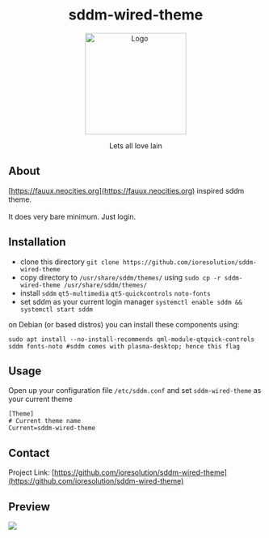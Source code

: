 <div align="center">
  <h1>sddm-wired-theme</h1>
    <a href="https://github.com/ioresolution/sddm-wired-theme">
    <img src="https://github.com/ioresolution/sddm-wired-theme/blob/master/WiredLogin.gif" alt="Logo" width="200" height="200">
  </a>
	<p>Lets all love lain</p>

</div>

## About 

[https://fauux.neocities.org](https://fauux.neocities.org) inspired sddm theme. <br><br>
It does very bare minimum. Just login.
## Installation

- clone this directory `git clone https://github.com/ioresolution/sddm-wired-theme`
- copy directory to  `/usr/share/sddm/themes/` using `sudo cp -r sddm-wired-theme /usr/share/sddm/themes/`
- install ```sddm``` ```qt5-multimedia```  ```qt5-quickcontrols``` ````noto-fonts````
- set sddm as your current login manager ```systemctl enable sddm && systemctl start sddm```

on Debian (or based distros) you can install these components using:

```
sudo apt install --no-install-recommends qml-module-qtquick-controls sddm fonts-noto #sddm comes with plasma-desktop; hence this flag
```

## Usage
Open up your configuration file `/etc/sddm.conf` and set `sddm-wired-theme` as your current theme

```shell
[Theme]
# Current theme name
Current=sddm-wired-theme
``` 

## Contact

Project Link: [https://github.com/ioresolution/sddm-wired-theme](https://github.com/ioresolution/sddm-wired-theme)

## Preview
![](https://github.com/ioresolution/sddm-wired-theme/blob/master/Preview.png)
